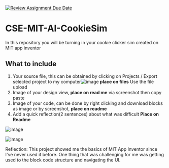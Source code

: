[![Review Assignment Due Date](https://classroom.github.com/assets/deadline-readme-button-22041afd0340ce965d47ae6ef1cefeee28c7c493a6346c4f15d667ab976d596c.svg)](https://classroom.github.com/a/eysopNXu)
# CSE-MIT-AI-CookieSim

In this repository you will be turning in your cookie clicker sim created on MIT app inventor

## What to include

1. Your source file, this can be obtained by clicking on Projects / Export selected project to my computer![image](https://github.com/user-attachments/assets/f99cff16-16e3-4e1e-afc7-9da69f0e47f4) __place on files__ Use the file upload
2. Image of your design view, __place on read me__ via screenshot then copy paste
3. Image of your code, can be done by right clicking and download blocks as image or by screenshot, __place on readme__
4. Add a quick reflection(2 sentences) about what was difficult __Place on Readme__

![image](https://github.com/user-attachments/assets/4af5577e-660a-45f1-9027-1aeb1c2dd790)

![image](https://github.com/user-attachments/assets/2a180aa1-7650-4eea-8531-f41f36369877)

Reflection: This project showed me the basics of MIT App Inventor since I've never used it before. One thing that was challenging for me was getting used to the block code structure and navigating the UI. 
